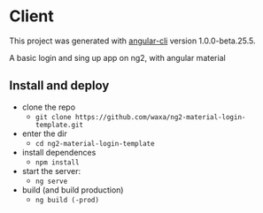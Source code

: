 # Client

This project was generated with [angular-cli](https://github.com/angular/angular-cli) version 1.0.0-beta.25.5.


A basic login and sing up app on ng2, with angular material

## Install and deploy

* clone the repo
	* `git clone https://github.com/waxa/ng2-material-login-template.git`
* enter the dir
	* `cd ng2-material-login-template`
* install dependences
	* `npm install`
* start the server:
	* `ng serve`
* build (and build production)
	* `ng build (-prod)` 


